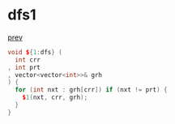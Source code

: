 ﻿# dfs1
[prev](..\index.md)
```cpp
void ${1:dfs} (
  int crr
, int prt
, vector<vector<int>>& grh
) {
  for (int nxt : grh[crr]) if (nxt != prt) {
    $1(nxt, crr, grh);
  }
}
```
